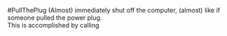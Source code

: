 #PullThePlug
(Almost) immediately shut off the computer, (almost) like if someone pulled the power plug.  
This is accomplished by calling 

